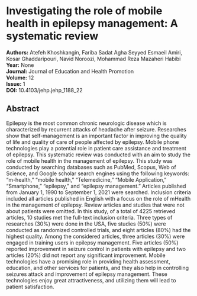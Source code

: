 # Investigating the role of mobile health in epilepsy management: A systematic review

**Authors:** Atefeh Khoshkangin, Fariba Sadat Agha Seyyed Esmaeil Amiri, Kosar Ghaddaripouri, Navid Noroozi, Mohammad Reza Mazaheri Habibi  
**Year:** None  
**Journal:** Journal of Education and Health Promotion  
**Volume:** 12  
**Issue:** 1  
**DOI:** 10.4103/jehp.jehp_1188_22  

## Abstract
Epilepsy is the most common chronic neurologic disease which is characterized by recurrent attacks of headache after seizure. Researches show that self-management is an important factor in improving the quality of life and quality of care of people affected by epilepsy. Mobile phone technologies play a potential role in patient care assistance and treatment of epilepsy. This systematic review was conducted with an aim to study the role of mobile health in the management of epilepsy. This study was conducted by searching databases such as PubMed, Scopus, Web of Science, and Google scholar search engines using the following keywords: “m-health,” “mobile health,” “Telemedicine,” “Mobile Application,” “Smartphone,” “epilepsy,” and “epilepsy management.” Articles published from January 1, 1990 to September 1, 2021 were searched. Inclusion criteria included all articles published in English with a focus on the role of mHealth in the management of epilepsy. Review articles and studies that were not about patients were omitted. In this study, of a total of 4225 retrieved articles, 10 studies met the full-text inclusion criteria. Three types of researches (30%) were done in the USA, five studies (50%) were conducted as randomized controlled trials, and eight articles (80%) had the highest quality. Among the considered articles, three articles (30%) were engaged in training users in epilepsy management. Five articles (50%) reported improvement in seizure control in patients with epilepsy and two articles (20%) did not report any significant improvement. Mobile technologies have a promising role in providing health assessment, education, and other services for patients, and they also help in controlling seizures attack and improvement of epilepsy management. These technologies enjoy great attractiveness, and utilizing them will lead to patient satisfaction.

